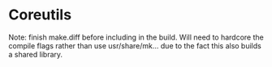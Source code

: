 # Coreutils

Note: finish make.diff before including in the build. Will need to
hardcore the compile flags rather than use usr/share/mk... due to
the fact this also builds a shared library.

